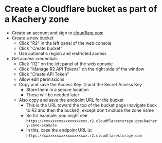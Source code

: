 # Create a Cloudflare bucket as part of a Kachery zone

* Create an account and sign to [cloudflare.com](https://cloudflare.com/)
* Create a new bucket
    - Click "R2" in the left panel of the web console
    - Click "Create bucket"
    - Use automatic region and restricted access
* Get access credentials
    - Click "R2" on the left panel of the web console
    - Click "Manage R2 API Tokens" on the right side of the window
    - Click "Create API Token"
    - Allow edit permissions
    - Copy and save the Access Key ID and the Secret Access Key
        - Store them in a secure location
        - These will be needed later
    - Also copy and save the endpoint URL for the bucket
        - This is the URL toward the top of the bucket page (navigate back to R2 and then the bucket), except don't include the zone name
        - So for example, you might see: `https://xxxxxxxxxxxxxxxxxxxx.r2.cloudflarestorage.com/kachery-zone-example`
        - In this, case the endpoint URL is: `https://xxxxxxxxxxxxxxxxxxxx.r2.cloudflarestorage.com`
